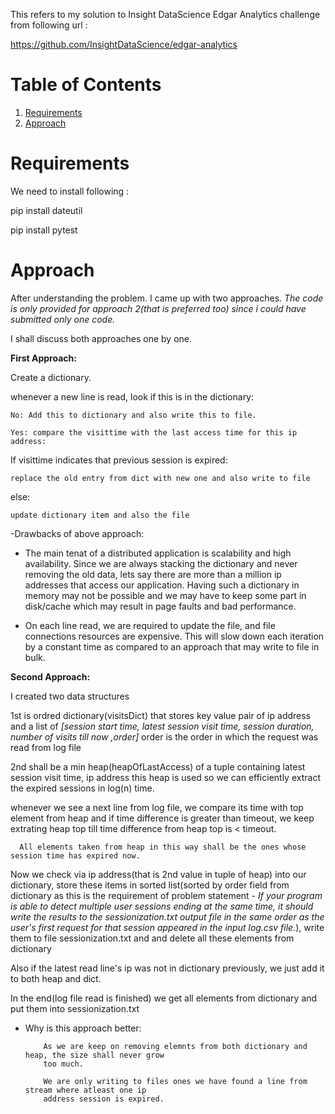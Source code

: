 This refers to my solution to Insight DataScience Edgar Analytics challenge from following url : 

https://github.com/InsightDataScience/edgar-analytics



# Table of Contents
1. [Requirements](README.md#Requirements)
2. [Approach](README.md#Approach)

# Requirements

We need to install following :

pip install dateutil
 
pip install pytest

# Approach

After understanding the problem. I came up with two approaches.
_The code is only provided for approach 2(that is preferred too) since i could have submitted only one code._

I shall discuss both approaches one by one.

__First Approach:__

Create a dictionary.

whenever a new line is read, look if this is in the dictionary:
 
    No: Add this to dictionary and also write this to file.
 
    Yes: compare the visittime with the last access time for this ip address:
 
  If visittime indicates that previous session is expired:
  
    replace the old entry from dict with new one and also write to file
   
  else:
    
    update dictionary item and also the file
    

-Drawbacks of above approach:
   
   + The main tenat of a distributed application is scalability and high availability. Since we are always stacking the dictionary and never removing the old data, lets say there are more than a million ip addresses that access our application. Having such a dictionary in memory may not be possible and we may have to keep some part in disk/cache which may result in page faults and bad performance.

   + On each line read, we are required to update the file, and file connections resources are expensive. This will slow down each iteration by a constant time as compared to an approach that may write to file in bulk.



__Second Approach:__

I created two data structures

1st is  ordred dictionary(visitsDict) that stores key value pair of ip address and a list of _[session start time, latest session visit time, session duration, number of visits till now ,order]_ 
order is the order in which the request was read from log file

2nd shall be a min heap(heapOfLastAccess) of a tuple containing latest session visit time, ip address
this heap is used so we can efficiently extract the expired sessions in log(n) time.

whenever we see a next line from log file, we compare its time with top element from heap and if time difference is greater than timeout, we keep extrating heap top till time difference from heap top is < timeout. 

      All elements taken from heap in this way shall be the ones whose session time has expired now.

Now we check via ip address(that is 2nd value in tuple of heap) into our dictionary, store these items in sorted list(sorted by order field from dictionary as this is the requirement of problem statement -  _If your program is able to detect multiple user sessions ending at the same time, it should write the results to the sessionization.txt output file in the same order as the user's first request for that session appeared in the input log.csv file._), 
write them to file sessionization.txt and and delete all these elements from dictionary

Also if the latest read line's ip was not in dictionary previously, we just add it to both heap and dict.

In the end(log file read is finished) we get all elements from dictionary and put them into sessionization.txt


* Why is this approach better:
          
          As we are keep on removing elemnts from both dictionary and heap, the size shall never grow 
          too much.
          
          We are only writing to files ones we have found a line from stream where atleast one ip 
          address session is expired.
        




